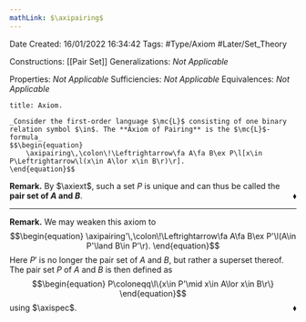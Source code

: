 ```yaml
---
mathLink: $\axipairing$
---
```


<div class="topSpace"></div>

Date Created: 16/01/2022 16:34:42
Tags: #Type/Axiom #Later/Set_Theory

Constructions: [[Pair Set]]
Generalizations: _Not Applicable_

Properties: _Not Applicable_
Sufficiencies: _Not Applicable_
Equivalences: _Not Applicable_

``` ad-Axiom
title: Axiom.

_Consider the first-order language $\mc{L}$ consisting of one binary relation symbol $\in$. The **Axiom of Pairing** is the $\mc{L}$-formula_
$$\begin{equation}
    \axipairing\,\colon\!\Leftrightarrow\fa A\fa B\ex P\l[x\in P\Leftrightarrow\l(x\in A\lor x\in B\r)\r].
\end{equation}$$

```

**Remark.** By $\axiext$, such a set $P$ is unique and can thus be called the **pair set of $A$ and $B$**.<span style="float:right;">$\blacklozenge$</span>

---

**Remark.** We may weaken this axiom to
$$\begin{equation}
    \axipairing'\,\colon\!\Leftrightarrow\fa A\fa B\ex P'\l(A\in P'\land B\in P'\r).
\end{equation}$$
Here $P'$ is no longer the pair set of $A$ and $B$, but rather a superset thereof. The pair set $P$ of $A$ and $B$ is then defined as
$$\begin{equation}
    P\coloneqq\l\{x\in P'\mid x\in A\lor x\in B\r\}
\end{equation}$$
using $\axispec$.<span style="float:right;">$\blacklozenge$</span>

